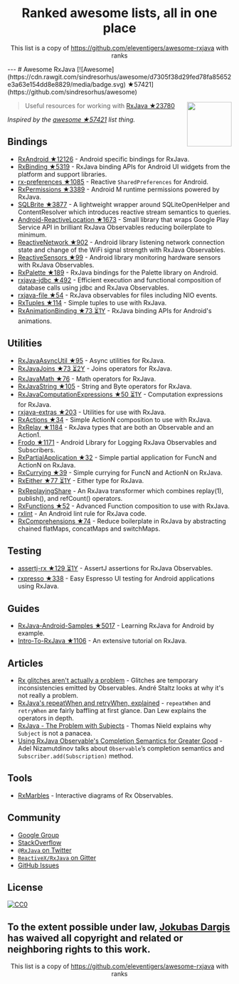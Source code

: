<h1 align="center">
Ranked awesome lists, all in one place
</h1>
<p align="center">
	This list is a copy of <a href="https://github.com/eleventigers/awesome-rxjava">https://github.com/eleventigers/awesome-rxjava</a> with ranks
</p>
---
# Awesome RxJava [![Awesome](https://cdn.rawgit.com/sindresorhus/awesome/d7305f38d29fed78fa85652e3a63e154dd8e8829/media/badge.svg) ★57421](https://github.com/sindresorhus/awesome)

[<img src="http://reactivex.io/assets/Rx_Logo_S.png" align="right" width="100">](http://reactivex.io/)

> Useful resources for working with [RxJava ★23780](https://github.com/ReactiveX/RxJava)

*Inspired by the [awesome ★57421](https://github.com/sindresorhus/awesome) list thing.*

## Bindings

* [RxAndroid ★12126](https://github.com/ReactiveX/RxAndroid) - Android specific bindings for RxJava.
* [RxBinding ★5319](https://github.com/JakeWharton/RxBinding) - RxJava binding APIs for Android UI widgets from the platform and support libraries.
* [rx-preferences ★1085](https://github.com/f2prateek/rx-preferences) - Reactive `SharedPreferences` for Android.
* [RxPermissions ★3389](https://github.com/tbruyelle/RxPermissions) - Android M runtime permissions powered by RxJava.
* [SQLBrite ★3877](https://github.com/square/sqlbrite) - A lightweight wrapper around SQLiteOpenHelper and ContentResolver which introduces reactive stream semantics to queries.
* [Android-ReactiveLocation ★1673](https://github.com/mcharmas/Android-ReactiveLocation) - Small library that wraps Google Play Service API in brilliant RxJava Observables reducing boilerplate to minimum.
* [ReactiveNetwork ★902](https://github.com/pwittchen/ReactiveNetwork) - Android library listening network connection state and change of the WiFi signal strength with RxJava Observables.
* [ReactiveSensors ★99](https://github.com/pwittchen/ReactiveSensors) - Android library monitoring hardware sensors with RxJava Observables.
* [RxPalette ★189](https://github.com/hzsweers/RxPalette) - RxJava bindings for the Palette library on Android.
* [rxjava-jdbc ★492](https://github.com/davidmoten/rxjava-jdbc) - Efficient execution and functional composition of database calls using jdbc and RxJava Observables.
* [rxjava-file ★54](https://github.com/davidmoten/rxjava-file) - RxJava observables for files including NIO events.
* [RxTuples ★114](https://github.com/pakoito/RxTuples) - Simple tuples to use with RxJava.
* [RxAnimationBinding ★73 ⏳1Y](https://github.com/blipinsk/RxAnimationBinding) - RxJava binding APIs for Android's animations.

## Utilities
* [RxJavaAsyncUtil ★95](https://github.com/ReactiveX/RxJavaAsyncUtil) - Async utilities for RxJava.
* [RxJavaJoins ★73 ⏳2Y](https://github.com/ReactiveX/RxJavaJoins) - Joins operators for RxJava.
* [RxJavaMath ★76](https://github.com/ReactiveX/RxJavaMath) - Math operators for RxJava.
* [RxJavaString ★105](https://github.com/ReactiveX/RxJavaString) - 
String and Byte operators for RxJava.
* [RxJavaComputationExpressions ★50 ⏳1Y](https://github.com/ReactiveX/RxJavaComputationExpressions) - Computation expressions for RxJava.
* [rxjava-extras ★203](https://github.com/davidmoten/rxjava-extras) - Utilities for use with RxJava.
* [RxActions ★34](https://github.com/pakoito/RxActions) - Simple ActionN composition to use with RxJava.
* [RxRelay ★1184](https://github.com/JakeWharton/RxRelay) - RxJava types that are both an Observable and an Action1.
* [Frodo ★1171](https://github.com/android10/frodo) - Android Library for Logging RxJava Observables and Subscribers.
* [RxPartialApplication ★32](https://github.com/pakoito/RxPartialApplication) - Simple partial application for FuncN and ActionN on RxJava.
* [RxCurrying ★39](https://github.com/pakoito/RxCurrying) - Simple currying for FuncN and ActionN on RxJava.
* [RxEither ★77 ⏳1Y](https://github.com/eleventigers/rxeither) - Either type for RxJava.
* [RxReplayingShare](https://github.com/JakeWharton/RxReplayingShare) - An RxJava transformer which combines replay(1), publish(), and refCount() operators.
* [RxFunctions ★52](https://github.com/pakoito/RxFunctions) - Advanced Function composition to use with RxJava.
* [rxlint](https://bitbucket.org/littlerobots/rxlint) - An Android lint rule for RxJava code.
* [RxComprehensions ★74](https://github.com/pakoito/RxComprehensions) - Reduce boilerplate in RxJava by abstracting chained flatMaps, concatMaps and switchMaps.

## Testing
* [assertj-rx ★129 ⏳1Y](https://github.com/ribot/assertj-rx) - AssertJ assertions for RxJava Observables.
* [rxpresso ★338](https://github.com/novoda/rxpresso) - Easy Espresso UI testing for Android applications using RxJava.

## Guides

* [RxJava-Android-Samples ★5017](https://github.com/kaushikgopal/RxJava-Android-Samples) - Learning RxJava for Android by example.
* [Intro-To-RxJava ★1106](https://github.com/Froussios/Intro-To-RxJava) - An extensive tutorial on RxJava.

## Articles

* [Rx glitches aren't actually a problem](http://staltz.com/rx-glitches-arent-actually-a-problem.html) - Glitches are temporary inconsistencies emitted by Observables. André Staltz looks at why it's not really a problem.
* [RxJava's repeatWhen and retryWhen, explained](http://blog.danlew.net/2016/01/25/rxjavas-repeatwhen-and-retrywhen-explained/) - `repeatWhen` and `retryWhen` are fairly baffling at first glance. Dan Lew explains the operators in depth.
* [RxJava - The Problem with Subjects](http://tomstechnicalblog.blogspot.co.uk/2016/03/rxjava-problem-with-subjects.html) - Thomas Nield explains why `Subject` is not a panacea.
* [Using RxJava Observable's Completion Semantics for Greater Good](https://adelnizamutdinov.github.io/blog/2015/01/23/using-rxjavas-observable-semantics-for-greater-good/) - Adel Nizamutdinov talks about `Observable`’s completion semantics and `Subscriber.add(Subscription)` method.

## Tools

* [RxMarbles](http://rxmarbles.com/) - Interactive diagrams of Rx Observables.

## Community

* [Google Group](http://groups.google.com/d/forum/rxjava)
* [StackOverflow](http://stackoverflow.com/search?q=rx-java)
* [`@RxJava` on Twitter](http://twitter.com/RxJava)
* [`ReactiveX/RxJava` on Gitter](https://gitter.im/ReactiveX/RxJava)
* [GitHub Issues](https://github.com/ReactiveX/RxJava/issues)

## License

[![CC0](https://i.creativecommons.org/p/zero/1.0/88x31.png)](https://creativecommons.org/publicdomain/zero/1.0/)

To the extent possible under law, [Jokubas Dargis](http://jokubasdargis.net/) has waived all copyright and related or neighboring rights to this work.
---
<p align="center">
	This list is a copy of <a href="https://github.com/eleventigers/awesome-rxjava">https://github.com/eleventigers/awesome-rxjava</a> with ranks
</p>
